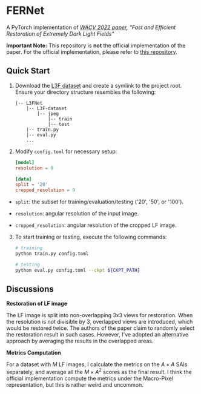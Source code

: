 # FERNet

A PyTorch implementation of _[WACV 2022 paper](https://ieeexplore.ieee.org/document/9706627), "Fast and Efficient Restoration of Extremely Dark Light Fields"_

**Important Note:** This repository is **not** the official implementation of the paper. For the official implementation, please refer to [this repository](https://github.com/MohitLamba94/DarkLightFieldRestoration).

## Quick Start

1. Download the [L3F dataset](https://mohitlamba94.github.io/L3Fnet/) and create a symlink to the project root. Ensure your directory structure resembles the following:
   
   ```
   |-- L3FNet
       |-- L3F-dataset
           |-- jpeg
               |-- train
               |-- test
       |-- train.py
       |-- eval.py
       ...
   ```

2. Modify `config.toml` for necessary setup:
   
   ```toml
   [model]
   resolution = 9

   [data]
   split = '20'
   cropped_resolution = 9
   ```

- `split`: the subset for training/evaluation/testing ('20', '50', or '100').

- `resolution`: angular resolution of the input image.

- `cropped_resolution`: angular resolution of the cropped LF image.

3. To start training or testing, execute the following commands:
   
   ```sh
   # training
   python train.py config.toml
   
   # testing
   python eval.py config.toml --ckpt ${CKPT_PATH}
   ```

## Discussions

**Restoration of LF image**

The LF image is split into non-overlapping 3x3 views for restoration. When the resolution is not divisible by 3, overlapped views are introduced, which would be restored twice. The authors of the paper claim to randomly select the restoration result in such cases. However, I've adopted an alternative approach by averaging the results in the overlapped areas.

**Metrics Computation**

For a dataset with $M$ LF images, I calculate the metrics on the $A \times A$ SAIs separately, and average all the $M \times A^2$ scores as the final result. I think the official implementation compute the metrics under the Macro-Pixel representation, but this is rather weird and uncommon.
